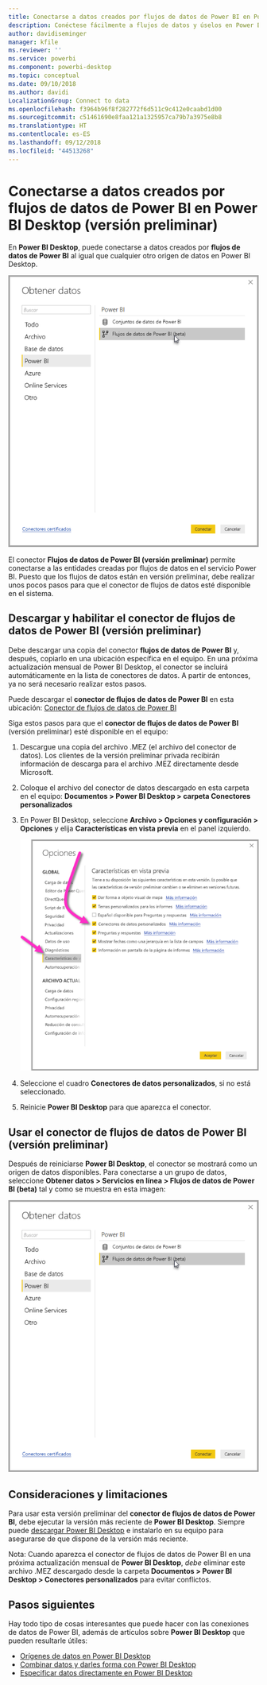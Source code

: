 ```yaml
---
title: Conectarse a datos creados por flujos de datos de Power BI en Power BI Desktop (versión preliminar)
description: Conéctese fácilmente a flujos de datos y úselos en Power BI Desktop
author: davidiseminger
manager: kfile
ms.reviewer: ''
ms.service: powerbi
ms.component: powerbi-desktop
ms.topic: conceptual
ms.date: 09/10/2018
ms.author: davidi
LocalizationGroup: Connect to data
ms.openlocfilehash: f3964b96f8f282772f6d511c9c412e0caabd1d00
ms.sourcegitcommit: c51461690e8faa121a1325957ca79b7a3975e8b8
ms.translationtype: HT
ms.contentlocale: es-ES
ms.lasthandoff: 09/12/2018
ms.locfileid: "44513268"
---
```

# <a name="connect-to-data-created-by-power-bi-dataflows-in-power-bi-desktop-preview"></a>Conectarse a datos creados por flujos de datos de Power BI en Power BI Desktop (versión preliminar)
En **Power BI Desktop**, puede conectarse a datos creados por **flujos de datos de Power BI** al igual que cualquier otro origen de datos en Power BI Desktop.

![Conectarse a datos](media/desktop-connect-dataflows/connect-dataflows_01.png)

El conector **Flujos de datos de Power BI (versión preliminar)** permite conectarse a las entidades creadas por flujos de datos en el servicio Power BI. Puesto que los flujos de datos están en versión preliminar, debe realizar unos pocos pasos para que el conector de flujos de datos esté disponible en el sistema. 


## <a name="download-and-enable-the-power-bi-dataflows-connector-preview"></a>Descargar y habilitar el conector de flujos de datos de Power BI (versión preliminar)

Debe descargar una copia del conector **flujos de datos de Power BI** y, después, copiarlo en una ubicación específica en el equipo. En una próxima actualización mensual de Power BI Desktop, el conector se incluirá automáticamente en la lista de conectores de datos. A partir de entonces, ya no será necesario realizar estos pasos.

Puede descargar el **conector de flujos de datos de Power BI** en esta ubicación: [Conector de flujos de datos de Power BI](https://visuals.azureedge.net/cds-analytics/PublicPreview/CDSA.mez)

Siga estos pasos para que el **conector de flujos de datos de Power BI** (versión preliminar) esté disponible en el equipo:

1. Descargue una copia del archivo .MEZ (el archivo del conector de datos). Los clientes de la versión preliminar privada recibirán información de descarga para el archivo .MEZ directamente desde Microsoft.

2. Coloque el archivo del conector de datos descargado en esta carpeta en el equipo: **Documentos > Power BI Desktop > carpeta Conectores personalizados**

3. En Power BI Desktop, seleccione **Archivo > Opciones y configuración > Opciones** y elija **Características en vista previa** en el panel izquierdo.

    ![Habilitar conectores personalizados](media/desktop-connect-dataflows/connect-dataflows_02.png)

4. Seleccione el cuadro **Conectores de datos personalizados**, si no está seleccionado. 

5. Reinicie **Power BI Desktop** para que aparezca el conector.

## <a name="use-the-power-bi-dataflows-connector-preview"></a>Usar el conector de flujos de datos de Power BI (versión preliminar)
Después de reiniciarse **Power BI Desktop**, el conector se mostrará como un origen de datos disponibles. Para conectarse a un grupo de datos, seleccione **Obtener datos > Servicios en línea > Flujos de datos de Power BI (beta)** tal y como se muestra en esta imagen:

![Conectarse a datos](media/desktop-connect-dataflows/connect-dataflows_01.png)

## <a name="considerations-and-limitations"></a>Consideraciones y limitaciones

Para usar esta versión preliminar del **conector de flujos de datos de Power BI**, debe ejecutar la versión más reciente de **Power BI Desktop**. Siempre puede [descargar Power BI Desktop](desktop-get-the-desktop.md) e instalarlo en su equipo para asegurarse de que dispone de la versión más reciente.  

Nota: Cuando aparezca el conector de flujos de datos de Power BI en una próxima actualización mensual de **Power BI Desktop**, *debe* eliminar este archivo .MEZ descargado desde la carpeta **Documentos > Power BI Desktop > Conectores personalizados** para evitar conflictos. 


## <a name="next-steps"></a>Pasos siguientes
Hay todo tipo de cosas interesantes que puede hacer con las conexiones de datos de Power BI, además de artículos sobre **Power BI Desktop** que pueden resultarle útiles:

* [Orígenes de datos en Power BI Desktop](desktop-data-sources.md)
* [Combinar datos y darles forma con Power BI Desktop](desktop-shape-and-combine-data.md)
* [Especificar datos directamente en Power BI Desktop](desktop-enter-data-directly-into-desktop.md)   

